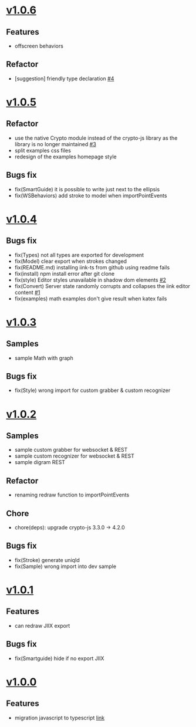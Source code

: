 # [v1.0.6](https://github.com/MyScript/iinkTS/tree/v1.0.6)

## Features
- offscreen behaviors

## Refactor
- [suggestion] friendly type declaration [#4](https://github.com/MyScript/iinkTS/issues/4)

# [v1.0.5](https://github.com/MyScript/iinkTS/tree/v1.0.5)

## Refactor
- use the native Crypto module instead of the crypto-js library as the library is no longer maintained [#3](https://github.com/MyScript/iinkTS/issues/3)
- split examples css files
- redesign of the examples homepage style

## Bugs fix
- fix(SmartGuide) it is possible to write just next to the ellipsis
- fix(WSBehaviors) add stroke to model when importPointEvents

# [v1.0.4](https://github.com/MyScript/iinkTS/tree/v1.0.4)

## Bugs fix
- fix(Types) not all types are exported for development
- fix(Model) clear export when strokes changed
- fix(README.md) installing iink-ts from github using readme fails
- fix(install) npm install error after git clone
- fix(style) Editor styles unavailable in shadow dom elements [#2](https://github.com/MyScript/iinkTS/issues/2)
- fix(Convert) Server state randomly corrupts and collapses the iink editor content [#1](https://github.com/MyScript/iinkTS/issues/1)
- fix(examples) math examples don't give result when katex fails
# [v1.0.3](https://github.com/MyScript/iinkTS/tree/v1.0.3)

## Samples
- sample Math with graph

## Bugs fix
- fix(Style) wrong import for custom grabber & custom recognizer

# [v1.0.2](https://github.com/MyScript/iinkTS/tree/v1.0.2)

## Samples
- sample custom grabber for websocket & REST
- sample custom recognizer for websocket & REST
- sample digram REST

## Refactor
- renaming redraw function to importPointEvents

## Chore
- chore(deps): upgrade crypto-js 3.3.0 -> 4.2.0

## Bugs fix
- fix(Stroke) generate uniqId
- fix(Sample) wrong import into dev sample

# [v1.0.1](https://github.com/MyScript/iinkTS/tree/v1.0.1)

## Features
- can redraw JIIX export

## Bugs fix
- fix(Smartguide) hide if no export JIIX
# [v1.0.0](https://github.com/MyScript/iinkTS/tree/v1.0.0)

## Features
- migration javascript to typescript [link](https://github.com/MyScript/iinkTS)
